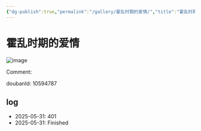 ```yaml
---
{"dg-publish":true,"permalink":"/gallery/霍乱时期的爱情/","title":"霍乱时期的爱情","created":"2025-06-25T14:18:46.025+08:00"}
---
```



# 霍乱时期的爱情

![image](https://hiraeth-picbed.oss-cn-beijing.aliyuncs.com/20250531155149.webp)

Comment: 



doubanId: 10594787

## log

- 2025-05-31: 401
- 2025-05-31: Finished
